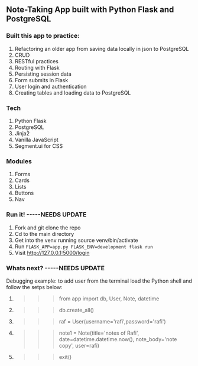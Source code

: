 ## Note-Taking App built with Python Flask and PostgreSQL

### Built this app to practice:
1. Refactoring an older app from saving data locally in json to PostgreSQL
2. CRUD
3. RESTful practices
4. Routing with Flask
5. Persisting session data
6. Form submits in Flask
7. User login and authentication
8. Creating tables and loading data to PostgreSQL

### Tech
1. Python Flask
2. PostgreSQL
3. Jinja2
4. Vanilla JavaScript
5. Segment.ui for CSS

### Modules
1. Forms
2. Cards
3. Lists
4. Buttons
5. Nav

### Run it! -----NEEDS UPDATE
1. Fork and git clone the repo
2. Cd to the main directory
3. Get into the venv running source venv/bin/activate
4. Run `FLASK_APP=app.py FLASK_ENV=development flask run`
5. Visit http://127.0.0.1:5000/login

### Whats next? -----NEEDS UPDATE
Debugging example: to add user from the terminal load the Python shell and follow the setps below:
1. >>> from app import db, User, Note, datetime
2. >>> db.create_all()
3. >>> raf = User(username='rafi',password='rafi')
4. >>> note1 = Note(title='notes of Rafi', date=datetime.datetime.now(), note_body='note copy', user=rafi)
5. >>> exit()




